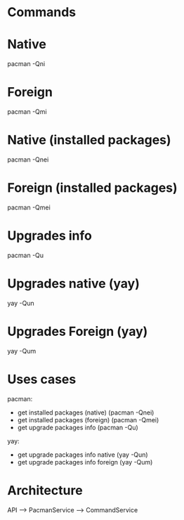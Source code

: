 # Commands

# Native
pacman -Qni

# Foreign
pacman -Qmi

# Native (installed packages)
pacman -Qnei

# Foreign (installed packages)
pacman -Qmei

# Upgrades info
pacman -Qu

# Upgrades native (yay)
yay -Qun

# Upgrades Foreign (yay)
yay -Qum

# Uses cases
pacman:
- get installed packages (native) (pacman -Qnei)
- get installed packages (foreign) (pacman -Qmei)
- get upgrade packages info (pacman -Qu)

yay:
- get upgrade packages info native (yay -Qun)
- get upgrade packages info foreign (yay -Qum)

# Architecture
API --> PacmanService --> CommandService

